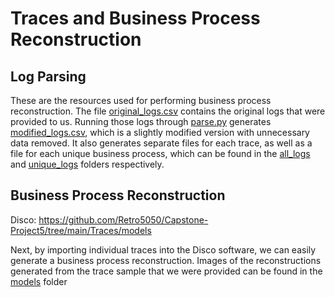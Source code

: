 # Traces and Business Process Reconstruction

## Log Parsing

These are the resources used for performing business process reconstruction. The file [original_logs.csv](https://github.com/Retro5050/Capstone-Project5/blob/main/Traces/original_logs.csv) contains the original logs that were provided to us. Running those logs through [parse.py](https://github.com/Retro5050/Capstone-Project5/blob/main/Traces/parse.py) generates [modified_logs.csv](https://github.com/Retro5050/Capstone-Project5/blob/main/Traces/modified_logs.csv), which is a slightly modified version with unnecessary data removed. It also generates separate files for each trace, as well as a file for each unique business process, which can be found in the [all_logs](https://github.com/Retro5050/Capstone-Project5/tree/main/Traces/all_logs) and [unique_logs](https://github.com/Retro5050/Capstone-Project5/tree/main/Traces/unique_logs) folders respectively.

## Business Process Reconstruction

Disco: https://github.com/Retro5050/Capstone-Project5/tree/main/Traces/models

Next, by importing individual traces into the Disco software, we can easily generate a business process reconstruction. Images of the reconstructions generated from the trace sample that we were provided can be found in the [models](https://github.com/Retro5050/Capstone-Project5/tree/main/Traces/models) folder 
